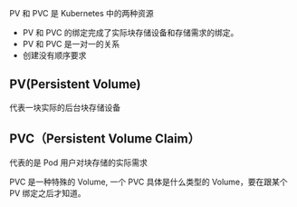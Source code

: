 PV 和 PVC 是 Kubernetes 中的两种资源

- PV 和 PVC 的绑定完成了实际块存储设备和存储需求的绑定。
- PV 和 PVC 是一对一的关系
- 创建没有顺序要求

## PV(Persistent Volume)
代表一块实际的后台块存储设备

## PVC（Persistent Volume Claim）
代表的是 Pod 用户对块存储的实际需求

PVC 是一种特殊的 Volume, 一个 PVC 具体是什么类型的 Volume，要在跟某个 PV 绑定之后才知道。